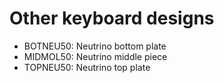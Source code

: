 # Other keyboard designs

* BOTNEU50: Neutrino bottom plate
* MIDMOL50: Neutrino middle piece
* TOPNEU50: Neutrino top plate